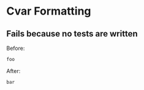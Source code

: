 <!-- gen:mayoverwrite -->
# Cvar Formatting

## Fails because no tests are written

Before:
```ruby
foo
```

After:
```ruby
bar
```
